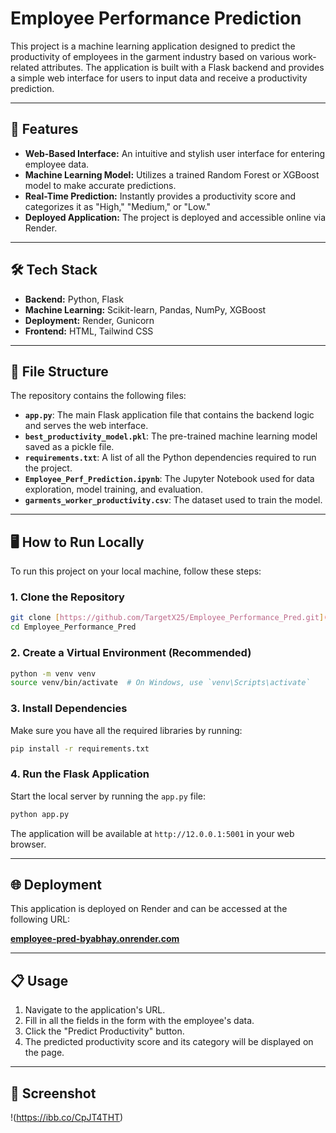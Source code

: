 # Employee Performance Prediction

This project is a machine learning application designed to predict the productivity of employees in the garment industry based on various work-related attributes. The application is built with a Flask backend and provides a simple web interface for users to input data and receive a productivity prediction.

---

## 🚀 Features

- **Web-Based Interface:** An intuitive and stylish user interface for entering employee data.
- **Machine Learning Model:** Utilizes a trained Random Forest or XGBoost model to make accurate predictions.
- **Real-Time Prediction:** Instantly provides a productivity score and categorizes it as "High," "Medium," or "Low."
- **Deployed Application:** The project is deployed and accessible online via Render.

---

## 🛠️ Tech Stack

- **Backend:** Python, Flask
- **Machine Learning:** Scikit-learn, Pandas, NumPy, XGBoost
- **Deployment:** Render, Gunicorn
- **Frontend:** HTML, Tailwind CSS

---

## 📂 File Structure

The repository contains the following files:

- **`app.py`**: The main Flask application file that contains the backend logic and serves the web interface.
- **`best_productivity_model.pkl`**: The pre-trained machine learning model saved as a pickle file.
- **`requirements.txt`**: A list of all the Python dependencies required to run the project.
- **`Employee_Perf_Prediction.ipynb`**: The Jupyter Notebook used for data exploration, model training, and evaluation.
- **`garments_worker_productivity.csv`**: The dataset used to train the model.

---

## 🖥️ How to Run Locally

To run this project on your local machine, follow these steps:

### 1. Clone the Repository
```bash
git clone [https://github.com/TargetX25/Employee_Performance_Pred.git](https://github.com/targetx25/Employee_Performance_Pred.git)
cd Employee_Performance_Pred
```

### 2. Create a Virtual Environment (Recommended)
```bash
python -m venv venv
source venv/bin/activate  # On Windows, use `venv\Scripts\activate`
```

### 3. Install Dependencies
Make sure you have all the required libraries by running:
```bash
pip install -r requirements.txt
```

### 4. Run the Flask Application
Start the local server by running the `app.py` file:
```bash
python app.py
```
The application will be available at `http://12.0.0.1:5001` in your web browser.

---

## 🌐 Deployment

This application is deployed on Render and can be accessed at the following URL:

[**employee-pred-byabhay.onrender.com**](https://employee-pred-byabhay.onrender.com/)

---

## 📋 Usage

1.  Navigate to the application's URL.
2.  Fill in all the fields in the form with the employee's data.
3.  Click the "Predict Productivity" button.
4.  The predicted productivity score and its category will be displayed on the page.

---

## 📸 Screenshot
!(https://ibb.co/CpJT4THT)

